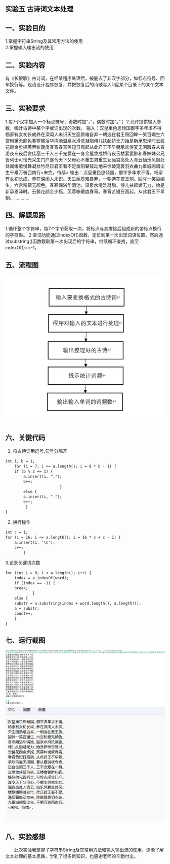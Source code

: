 ## 实验五 古诗词文本处理

## 一、实验目的
1.掌握字符串String及其常用方法的使用  
2.掌握输入输出流的使用
## 二、实验内容
有《长恨歌》古诗词，在经某程序处理后，被删去了非汉字部分，如标点符号、回车换行等。现请设计程序恢复，并把恢复后的诗歌写入D盘某个目录下的某个文本文件。    
## 三、实验要求
1.每7个汉字加入一个标点符号，奇数时加“，”，偶数时加“。”；
2.允许提供输入参数，统计古诗中某个字或词出现的次数。
输入：汉皇重色思倾国御宇多年求不得杨家有女初长成养在深闺人未识天生丽质难自弃一朝选在君王侧回眸一笑百媚生六宫粉黛无颜色春寒赐浴华清池温泉水滑洗凝脂侍儿扶起娇无力始是新承恩泽时云鬓花颜金步摇芙蓉帐暖度春宵春宵苦短日高起从此君王不早朝承欢侍宴无闲暇春从春游夜专夜后宫佳丽三千人三千宠爱在一身金屋妆成娇侍夜玉楼宴罢醉和春姊妹弟兄皆列士可怜光采生门户遂令天下父母心不重生男重生女骊宫高处入青云仙乐风飘处处闻缓歌慢舞凝丝竹尽日君王看不足渔阳鼙鼓动地来惊破霓裳羽衣曲九重城阙烟尘生千乘万骑西南行<未完，待续>
输出：汉皇重色思倾国，御宇多年求不得。杨家有女初长成，养在深闺人未识。天生丽质难自弃，一朝选在君王侧。回眸一笑百媚生，六宫粉黛无颜色。春寒赐浴华清池，温泉水滑洗凝脂。侍儿扶起娇无力，始是新承恩泽时。云鬓花颜金步摇，芙蓉帐暖度春宵。春宵苦短日高起，从此君王不早朝。............
## 四、解题思路
1.循环整个字符串，每7个字节获取一次，将标点与其拼接后组成新的带标点换行的字符串。
2.查词功能通过indexOf()函数，定位到第一次出现词语位置，然后通过substring()函数截取第一次出现后的字符串，继续循环查找，直至indexOf()==-1。  
## 五、流程图 
![](https://github.com/audience11/the_five_work/blob/main/%E5%AE%9E%E9%AA%8C%E4%BA%94%E6%B5%81%E7%A8%8B%E5%9B%BE.jpg?raw=true)
## 六、关键代码
1. 将古诗词用逗号,句号分隔开
```
int i, b = 1;
    for (i = 7; i <= a.length(); i = 8 * b - 1) {
	if (b % 2 == 1) {
	    a.insert(i, ",");
	    b++;
                        } 
        else {
	    a.insert(i, ".");
	    b++;
	     }
}
```
2. 换行操作
```
int c = 1;
for (i = 16; i <= a.length(); i = 16 * c + c - 1) {
    a.insert(i, '\n');
    c++;
		}
```
3.记录关键词次数
```
for (int i = 0; i < a.length(); i++) {
    index = a.indexOf(word);
    if (index == -1) {
	break;
		    }
    else {
	substr = a.substring(index + word.length(), a.length());
	a = substr;
	count++;
	}
}
```

## 七、运行截图
![](https://github.com/audience11/the_five_work/blob/main/%E5%AE%9E%E9%AA%8C%E4%BA%94%E8%BF%90%E8%A1%8C%E7%BB%93%E6%9E%9C.jpg?raw=true)
![](https://github.com/audience11/the_five_work/blob/main/%E5%AE%9E%E9%AA%8C%E4%BA%94%E8%BF%90%E8%A1%8C.jpg?raw=true)
## 八、实验感想
&emsp;&emsp;此次实验我掌握了字符串String及其常用方法和输入输出流的使用，逐渐了解文本处理的基本思路，学到了很多新知识，也感谢老师的辛勤付出。

